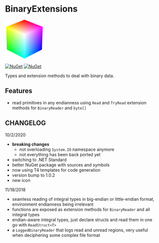 # BinaryExtensions
![BinaryExtensions](BinaryExtensions.png)

[![NuGet](https://img.shields.io/badge/nuget-latest-blue.svg)](https://www.nuget.org/packages/BinaryExtensions)
[![NuGet](https://img.shields.io/badge/nuget-1.0.6896.28656-blue.svg)](https://www.nuget.org/packages/BinaryExtensions/1.0.6896.28656)

Types and extension methods to deal with binary data.

## Features

- read primitives in any endianness using `Read` and `TryRead` extension methods for `BinaryReader` and `byte[]`

## CHANGELOG

10/2/2020
- **breaking changes**
  - not overloading `System.IO` namespace anymore
  - not everything has been back ported yet
- switching to .NET Standard
- better NuGet package with sources and symbols
- now using T4 templates for code generation
- version bump to 1.0.2
- new icon

11/18/2018
- seamless reading of integral types in big-endian or little-endian format, environment endianness being irrelevant
- functions are exposed as extension methods for `BinaryReader` and all integral types
- endian-aware integral types, just declare structs and read them in one go with `ReadStruct<T>`
- a `LoggedBinaryReader` that logs read and unread regions, very useful when deciphering some complex file format
